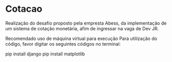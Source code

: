 # Cotacao
Realização do desafio proposto pela empresta Abess, da implementação de um sistema de cotação monetária, afim de ingressar na vaga de Dev JR.

Recomendado uso de máquina virtual para execução
Para utilização do código, favor digitar os seguintes códigos no terminal:

pip install django
pip install matplotlib 